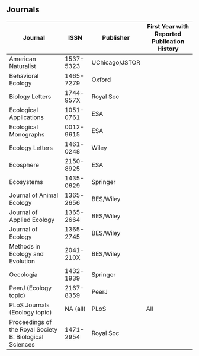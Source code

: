 ## Journals

Journal | ISSN | Publisher | First Year with Reported Publication History
--------|------|-----------|---------------------------------------------
American Naturalist | 1537-5323 | UChicago/JSTOR |
Behavioral Ecology | 1465-7279 | Oxford
Biology Letters | 1744-957X | Royal Soc |
Ecological Applications | 1051-0761 | ESA |
Ecological Monographs | 0012-9615 | ESA |
Ecology Letters | 1461-0248 | Wiley |
Ecosphere | 2150-8925 | ESA |
Ecosystems | 1435-0629 | Springer |
Journal of Animal Ecology | 1365-2656 | BES/Wiley |
Journal of Applied Ecology | 1365-2664 | BES/Wiley |
Journal of Ecology  | 1365-2745 | BES/Wiley |
Methods in Ecology and Evolution | 2041-210X | BES/Wiley |
Oecologia | 1432-1939 | Springer
PeerJ (Ecology topic) | 2167-8359 | PeerJ |
PLoS Journals (Ecology topic) | NA (all) | PLoS | All
Proceedings of the Royal Society B: Biological Sciences | 1471-2954 | Royal Soc |